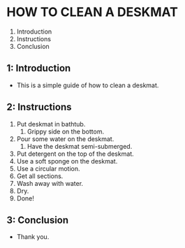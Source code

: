 # HOW TO CLEAN A DESKMAT

1. Introduction
2. Instructions
3. Conclusion

## 1: Introduction

- This is a simple guide of how to clean a deskmat.

## 2: Instructions

1. Put deskmat in bathtub.
   1. Grippy side on the bottom.
2. Pour some water on the deskmat.
   1. Have the deskmat semi-submerged.
3. Put detergent on the top of the deskmat.
4.  Use a soft sponge on the deskmat.
   1. Use a circular motion.
   2. Get all sections.
5. Wash away with water.
6. Dry.
7. Done!

## 3: Conclusion

- Thank you.
